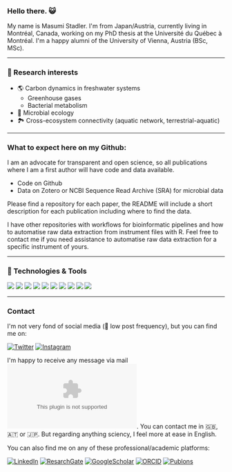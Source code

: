 ### Hello there. :smiley_cat:

My name is Masumi Stadler.
I'm from Japan/Austria, currently living in Montréal, Canada, working on my PhD thesis at the Université du Québec à Montréal. I'm a happy alumni of the University of Vienna, Austria (BSc, MSc).

---

### 🔬 Research interests

* :earth_americas: Carbon dynamics in freshwater systems
  * Greenhouse gases
  * Bacterial metabolism
* :microbe: Microbial ecology
* :national_park: Cross-ecosystem connectivity (aquatic network, terrestrial-aquatic)

---

### What to expect here on my Github:

I am an advocate for transparent and open science, so all publications where I am a first author will have code and data available.

* Code on Github
* Data on Zotero or NCBI Sequence Read Archive (SRA) for microbial data

Please find a repository for each paper, the README will include a short description for each publication including where to find the data.

I have other repositories with workflows for bioinformatic pipelines and how to automatise raw data extraction from instrument files with R.
Feel free to contact me if you need assistance to automatise raw data extraction for a specific instrument of yours.

---

### 🔧 Technologies & Tools

![](https://img.shields.io/badge/OS-Linux-informational?style=flat&logo=linux&logoColor=white&color=2bbc8a)
![](https://img.shields.io/badge/OS-Windows-informational?style=flat&logo=windows&logoColor=white&color=2bbc8a)
![](https://img.shields.io/badge/OS-macOS-informational?style=flat&logo=apple&logoColor=white&color=2bbc8a)
![](https://img.shields.io/badge/Code-R-informational?style=flat&logo=R&logoColor=white&color=2bbc8a)
![](https://img.shields.io/badge/Markup-Markdown-informational?style=flat&logo=Rstudio&logoColor=white&color=2bbc8a)
![](https://img.shields.io/badge/Markup-LaTeX-informational?style=flat&logo=latex&logoColor=white&color=2bbc8a)
![](https://img.shields.io/badge/Version_Control-Git-informational?style=flat&logo=git&logoColor=white&color=2bbc8a)
![](https://img.shields.io/badge/Geospatial-ArcGIS-informational?style=flat&color=2bbc8a)
![](https://img.shields.io/badge/Geospatial-QGIS-informational?style=flat&logo=qgis&logoColor=white&color=2bbc8a)
![](https://img.shields.io/badge/Imaging-ImageJ-informational?style=flat&color=2bbc8a)

---

### Contact

I'm not very fond of social media (🚨 low post frequency), but you can find me on:

[![Twitter](https://img.shields.io/badge/Twitter-@masumistadler-informational?style=social&logo=twitter&logoColor=blue&color=2bbc8a)](https://twitter.com/masumistadler)
[![Instagram](https://img.shields.io/badge/Instagram-@masumistadler-informational?style=social&logo=instagram&logoColor=red&color=2bbc8a)](https://www.instagram.com/masumistadler/)

I'm happy to receive any message via mail ![m.suga.stadler@gmail.com](m.suga.stadler@gmail.com).
You can contact me in :uk:, :austria: or :jp:. But regarding anything sciency, I feel more at ease in English.

You can also find me on any of these professional/academic platforms:

[![LinkedIn](https://img.shields.io/badge/LinkedIn--informational?style=social&logo=linkedin&logoColor=blue&color=2bbc8a)](https://www.linkedin.com/in/masumistadler/)
[![ResarchGate](https://img.shields.io/badge/ResearchGate--informational?style=social&logo=researchgate&logoColor=2bbc8a?&color=2bbc8a)](https://www.researchgate.net/profile/Masumi_Stadler)
[![GoogleScholar](https://img.shields.io/badge/Google_Scholar--informational?style=social&logo=google-scholar&logoColor=blue&color=2bbc8a)](https://scholar.google.com/citations?user=WDlaK4IAAAAJ&hl=en)
[![ORCID](https://img.shields.io/badge/ORCID--informational?style=social&logo=ORCID&logoColor=success&color=2bbc8a)](https://orcid.org/0000-0001-5048-8436)
[![Publons](https://img.shields.io/badge/Publons--informational?style=social&logo=publons&logoColor=steelblue&color=2bbc8a)](https://publons.com/researcher/3540205/masumi-stadler/)

